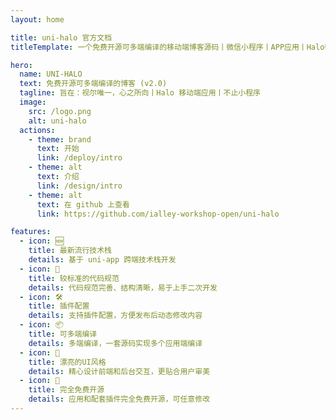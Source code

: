 ```yaml
---
layout: home

title: uni-halo 官方文档
titleTemplate: 一个免费开源可多端编译的移动端博客源码丨微信小程序丨APP应用丨Halo微信小程序丨uni-halo丨uni-halo 2.0

hero:
  name: UNI-HALO
  text: 免费开源可多端编译的博客 (v2.0)
  tagline: 旨在：视尔唯一，心之所向丨Halo 移动端应用丨不止小程序
  image:
    src: /logo.png
    alt: uni-halo
  actions:
    - theme: brand
      text: 开始
      link: /deploy/intro
    - theme: alt
      text: 介绍
      link: /design/intro
    - theme: alt
      text: 在 github 上查看
      link: https://github.com/ialley-workshop-open/uni-halo

features:
  - icon: 🆕
    title: 最新流行技术栈
    details: 基于 uni-app 跨端技术栈开发
  - icon: 🦋
    title: 较标准的代码规范
    details: 代码规范完善、结构清晰，易于上手二次开发
  - icon: 🛠️
    title: 插件配置
    details: 支持插件配置，方便发布后动态修改内容
  - icon: 📦
    title: 可多端编译
    details: 多端编译，一套源码实现多个应用端编译
  - icon: 🔩
    title: 漂亮的UI风格
    details: 精心设计前端和后台交互，更贴合用户审美
  - icon: 🔑
    title: 完全免费开源
    details: 应用和配套插件完全免费开源，可任意修改
---
```



<CustomUsingExamples></CustomUsingExamples>

<CustomFooter></CustomFooter>
